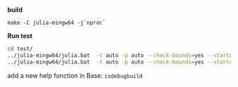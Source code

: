 ## 

**build**
```
make -C julia-mingw64 -j`nproc`
```

**Run test**
```sh
cd test/
../julia-mingw64/julia.bat  -t auto -p auto --check-bounds=yes --startup-file=no --depwarn=error ./runtests.jl  Libdl cmdlineargs compiler/codegen misc
../julia-mingw64/julia.bat  -t auto -p auto --check-bounds=yes --startup-file=no --depwarn=error ./runtests.jl  InteractiveUtils
```


add a new help function in Base: `isdebugbuild`

